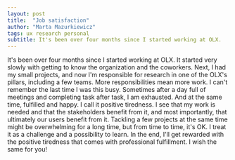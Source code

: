 ```yaml
---
layout: post
title:  "Job satisfaction"
author: "Marta Mazurkiewicz"
tags: ux research personal
subtitle: It's been over four months since I started working at OLX.
---
```

It's been over four months since I started working at OLX. It started very slowly with getting to know the organization and the coworkers. Next, I had my small projects, and now I'm responsible for research in one of the OLX's pillars, including a few teams. More responsibilities mean more work. I can't remember the last time I was this busy. Sometimes after a day full of meetings and completing task after task, I am exhausted. And at the same time, fulfilled and happy. I call it positive tiredness.  I see that my work is needed and that the stakeholders benefit from it, and most importantly, that ultimately our users benefit from it. Tackling a few projects at the same time might be overwhelming for a long time, but from time to time, it's OK. I treat it as a challenge and a possibility to learn. In the end, I'll get rewarded with the positive tiredness that comes with professional fulfillment. I wish the same for you!
